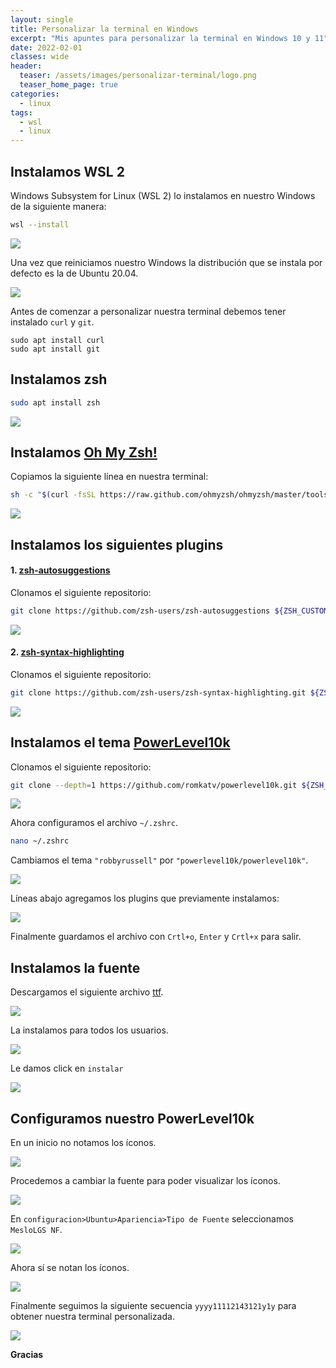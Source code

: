 ```yaml
---
layout: single
title: Personalizar la terminal en Windows
excerpt: "Mis apuntes para personalizar la terminal en Windows 10 y 11"
date: 2022-02-01
classes: wide
header:
  teaser: /assets/images/personalizar-terminal/logo.png
  teaser_home_page: true
categories:
  - linux
tags:  
  - wsl
  - linux
---
```


## Instalamos WSL 2

Windows Subsystem for Linux (WSL 2) lo instalamos en nuestro Windows de la siguiente manera:

```sh
wsl --install
```

![](/assets/images/personalizar-terminal/16.png)

Una vez que reiniciamos nuestro Windows la distribución que se instala por defecto es la de Ubuntu 20.04.

![](/assets/images/personalizar-terminal/17.png)

Antes de comenzar a personalizar nuestra terminal debemos tener instalado `curl` y `git`.

    sudo apt install curl
    sudo apt install git

## Instalamos zsh

```sh
sudo apt install zsh
```

![](/assets/images/personalizar-terminal/1.png)

## Instalamos [Oh My Zsh!](https://ohmyz.sh/#install)

Copiamos la siguiente línea en nuestra terminal:

```sh
sh -c "$(curl -fsSL https://raw.github.com/ohmyzsh/ohmyzsh/master/tools/install.sh)"
```

![](/assets/images/personalizar-terminal/2.png)

## Instalamos los siguientes plugins

#### 1. [zsh-autosuggestions](https://github.com/zsh-users/zsh-autosuggestions/blob/master/INSTALL.md#oh-my-zsh)

Clonamos el siguiente repositorio:

```sh
git clone https://github.com/zsh-users/zsh-autosuggestions ${ZSH_CUSTOM:-~/.oh-my-zsh/custom}/plugins/zsh-autosuggestions
```

![](/assets/images/personalizar-terminal/3.png)

#### 2. [zsh-syntax-highlighting](https://github.com/zsh-users/zsh-syntax-highlighting/blob/master/INSTALL.md#oh-my-zsh)

Clonamos el siguiente repositorio:

```sh
git clone https://github.com/zsh-users/zsh-syntax-highlighting.git ${ZSH_CUSTOM:-~/.oh-my-zsh/custom}/plugins/zsh-syntax-highlighting
```

![](/assets/images/personalizar-terminal/4.png)

## Instalamos el tema [PowerLevel10k](https://github.com/romkatv/powerlevel10k#oh-my-zsh)

Clonamos el siguiente repositorio:

```sh
git clone --depth=1 https://github.com/romkatv/powerlevel10k.git ${ZSH_CUSTOM:-$HOME/.oh-my-zsh/custom}/themes/powerlevel10k
```

![](/assets/images/personalizar-terminal/5.png)

Ahora configuramos el archivo `~/.zshrc`.

```sh
nano ~/.zshrc
```

Cambiamos el tema `"robbyrussell"` por `"powerlevel10k/powerlevel10k"`.

![](/assets/images/personalizar-terminal/6.png)

Líneas abajo agregamos los plugins que previamente instalamos:

![](/assets/images/personalizar-terminal/7.png)

Finalmente guardamos el archivo con `Crtl+o`, `Enter` y `Crtl+x` para salir.

## Instalamos la fuente

Descargamos el siguiente archivo [ttf](https://github.com/romkatv/powerlevel10k#manual-font-installation).

![](/assets/images/personalizar-terminal/8.png)

La instalamos para todos los usuarios.

![](/assets/images/personalizar-terminal/9.png)

Le damos click en `instalar`

![](/assets/images/personalizar-terminal/10.png)

## Configuramos nuestro PowerLevel10k

En un inicio no notamos los íconos.

![](/assets/images/personalizar-terminal/11.png)

Procedemos a cambiar la fuente para poder visualizar los íconos.

![](/assets/images/personalizar-terminal/12.png)

En `configuracion>Ubuntu>Apariencia>Tipo de Fuente` seleccionamos `MesloLGS NF`.

![](/assets/images/personalizar-terminal/13.png)

Ahora sí se notan los íconos.

![](/assets/images/personalizar-terminal/14.png)

Finalmente seguimos la siguiente secuencia `yyyy11112143121y1y` para obtener nuestra terminal personalizada.

![](/assets/images/personalizar-terminal/15.png)

**Gracias**
